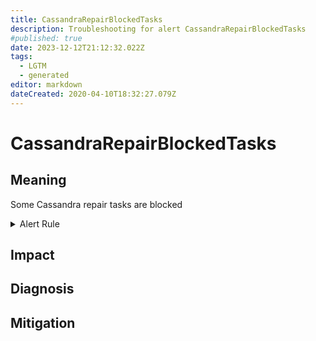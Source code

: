 ```yaml
---
title: CassandraRepairBlockedTasks
description: Troubleshooting for alert CassandraRepairBlockedTasks
#published: true
date: 2023-12-12T21:12:32.022Z
tags: 
  - LGTM
  - generated
editor: markdown
dateCreated: 2020-04-10T18:32:27.079Z
---
```


# CassandraRepairBlockedTasks

## Meaning
[//]: # "Short paragraph that explains what the alert means"
Some Cassandra repair tasks are blocked

<details>
  <summary>Alert Rule</summary>

{{% rule "cassandra/criteo-cassandra-exporter.yml" "CassandraRepairBlockedTasks" %}}

<!-- Rule when generated

```yaml
alert: CassandraRepairBlockedTasks
expr: cassandra_stats{name="org:apache:cassandra:metrics:threadpools:internal:antientropystage:currentlyblockedtasks:count"} > 0
for: 2m
labels:
    severity: warning
annotations:
    summary: Cassandra repair blocked tasks (instance {{ $labels.instance }})
    description: |-
        Some Cassandra repair tasks are blocked
          VALUE = {{ $value }}
          LABELS = {{ $labels }}
    runbook: https://github.com/srerun/prometheus-alerts/blob/main/content/runbooks/criteo-cassandra-exporter/CassandraRepairBlockedTasks.md

```

-->

</details>


## Impact
[//]: # "What could / will happen if the alert is not addressed"



## Diagnosis
[//]: # "Steps to take to identify the cause of the problem"



## Mitigation
[//]: # "The steps necessary to resolve the alert"
